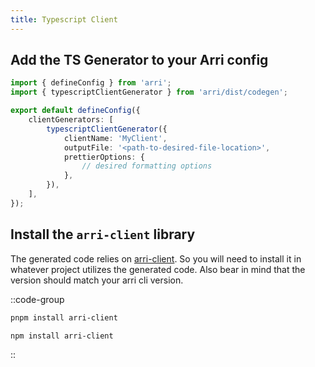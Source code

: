 ```yaml
---
title: Typescript Client
---
```


## Add the TS Generator to your Arri config

```ts
import { defineConfig } from 'arri';
import { typescriptClientGenerator } from 'arri/dist/codegen';

export default defineConfig({
    clientGenerators: [
        typescriptClientGenerator({
            clientName: 'MyClient',
            outputFile: '<path-to-desired-file-location>',
            prettierOptions: {
                // desired formatting options
            },
        }),
    ],
});
```

## Install the `arri-client` library

The generated code relies on [arri-client](https://www.npmjs.com/package/arri-client). So you will need to install it in whatever project utilizes the generated code. Also bear in mind that the version should match your arri cli version.

::code-group

```bash [pnpm]
pnpm install arri-client
```

```bash [npm]
npm install arri-client
```

::
